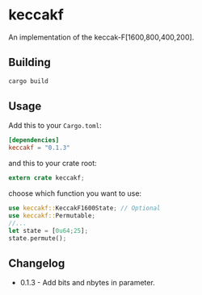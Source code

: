 # keccakf

An implementation of the keccak-F[1600,800,400,200]. 

## Building

```bash
cargo build
```

## Usage

Add this to your `Cargo.toml`:

```toml
[dependencies]
keccakf = "0.1.3"
```

and this to your crate root:

```rust
extern crate keccakf;
```

choose which function you want to use:

```rust
use keccakf::KeccakF1600State; // Optional
use keccakf::Permutable;
//...
let state = [0u64;25];
state.permute();
```

## Changelog
- 0.1.3 - Add bits and nbytes in parameter.


